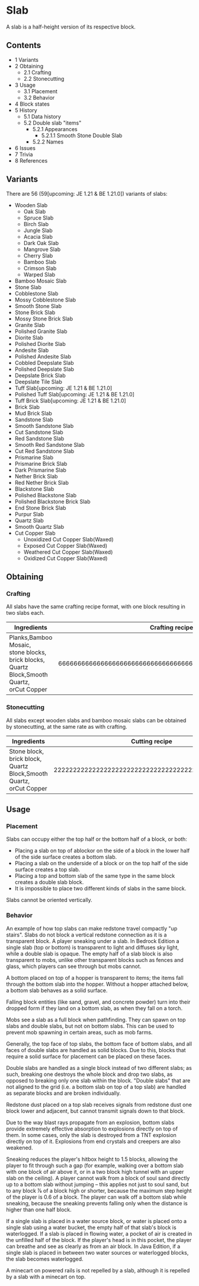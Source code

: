 # Slab
A slab is a half-height version of its respective block. 

## Contents
- 1 Variants
- 2 Obtaining
	- 2.1 Crafting
	- 2.2 Stonecutting
- 3 Usage
	- 3.1 Placement
	- 3.2 Behavior
- 4 Block states
- 5 History
	- 5.1 Data history
	- 5.2 Double slab "items"
		- 5.2.1 Appearances
			- 5.2.1.1 Smooth Stone Double Slab
		- 5.2.2 Names
- 6 Issues
- 7 Trivia
- 8 References

## Variants
There are 56 (59‌[upcoming: JE 1.21 & BE 1.21.0]) variants of slabs:

- Wooden Slab
	- Oak Slab
	- Spruce Slab
	- Birch Slab
	- Jungle Slab
	- Acacia Slab
	- Dark Oak Slab
	- Mangrove Slab
	- Cherry Slab
	- Bamboo Slab
	- Crimson Slab
	- Warped Slab
- Bamboo Mosaic Slab
- Stone Slab
- Cobblestone Slab
- Mossy Cobblestone Slab
- Smooth Stone Slab
- Stone Brick Slab
- Mossy Stone Brick Slab
- Granite Slab
- Polished Granite Slab
- Diorite Slab
- Polished Diorite Slab
- Andesite Slab
- Polished Andesite Slab
- Cobbled Deepslate Slab
- Polished Deepslate Slab
- Deepslate Brick Slab
- Deepslate Tile Slab
- Tuff Slab‌[upcoming: JE 1.21 & BE 1.21.0]
- Polished Tuff Slab‌[upcoming: JE 1.21 & BE 1.21.0]
- Tuff Brick Slab‌[upcoming: JE 1.21 & BE 1.21.0]
- Brick Slab
- Mud Brick Slab
- Sandstone Slab
- Smooth Sandstone Slab
- Cut Sandstone Slab
- Red Sandstone Slab
- Smooth Red Sandstone Slab
- Cut Red Sandstone Slab
- Prismarine Slab
- Prismarine Brick Slab
- Dark Prismarine Slab
- Nether Brick Slab
- Red Nether Brick Slab
- Blackstone Slab
- Polished Blackstone Slab
- Polished Blackstone Brick Slab
- End Stone Brick Slab
- Purpur Slab
- Quartz Slab
- Smooth Quartz Slab
- Cut Copper Slab
	- Unoxidized Cut Copper Slab(Waxed)
	- Exposed Cut Copper Slab(Waxed)
	- Weathered Cut Copper Slab(Waxed)
	- Oxidized Cut Copper Slab(Waxed)

## Obtaining
### Crafting
All slabs have the same crafting recipe format, with one block resulting in two slabs each.

| Ingredients                                                                                            | Crafting recipe                                             |
|--------------------------------------------------------------------------------------------------------|-------------------------------------------------------------|
| Planks,Bamboo Mosaic,<br/>stone blocks, brick blocks,<br/>Quartz Block,Smooth Quartz,<br/>orCut Copper | 66666666666666666666666666666666666666666666666666666666666 |

### Stonecutting
All slabs except wooden slabs and bamboo mosaic slabs can be obtained by stonecutting, at the same rate as with crafting.

| Ingredients                                                                | Cutting recipe                                      |
|----------------------------------------------------------------------------|-----------------------------------------------------|
| Stone block, brick block,<br/>Quartz Block,Smooth Quartz,<br/>orCut Copper | 222222222222222222222222222222222222222222222222222 |

## Usage
### Placement
Slabs can occupy either the top half or the bottom half of a block, or both:

- Placing a slab on top of ablockor on the side of a block in the lower half of the side surface creates a bottom slab.
- Placing a slab on the underside of a block or on the top half of the side surface creates a top slab.
- Placing a top and bottom slab of the same type in the same block creates a double slab block.
- It is impossible to place two different kinds of slabs in the same block.

Slabs cannot be oriented vertically.

### Behavior
An example of how top slabs can make redstone travel compactly "up stairs".
Slabs do not block a vertical redstone connection as it is a transparent block.
A player sneaking under a slab.
In Bedrock Edition a single slab (top or bottom) is transparent to light and diffuses sky light, while a double slab is opaque. The empty half of a slab block is also transparent to mobs, unlike other transparent blocks such as fences and glass, which players can see through but mobs cannot.

A bottom placed on top of a hopper is transparent to items; the items fall through the bottom slab into the hopper. Without a hopper attached below, a bottom slab behaves as a solid surface.

Falling block entities (like sand, gravel, and concrete powder) turn into their dropped form if they land on a bottom slab, as when they fall on a torch.

Mobs see a slab as a full block when pathfinding. They can spawn on top slabs and double slabs, but not on bottom slabs. This can be used to prevent mob spawning in certain areas, such as mob farms.

Generally, the top face of top slabs, the bottom face of bottom slabs, and all faces of double slabs are handled as solid blocks. Due to this, blocks that require a solid surface for placement can be placed on these faces.

Double slabs are handled as a single block instead of two different slabs; as such, breaking one destroys the whole block and drop two slabs, as opposed to breaking only one slab within the block. "Double slabs" that are not aligned to the grid (i.e. a bottom slab on top of a top slab) are handled as separate blocks and are broken individually.

Redstone dust placed on a top slab receives signals from redstone dust one block lower and adjacent, but cannot transmit signals down to that block.

Due to the way blast rays propagate from an explosion, bottom slabs provide extremely effective absorption to explosions directly on top of them. In some cases, only the slab is destroyed from a TNT explosion directly on top of it. Explosions from end crystals and creepers are also weakened.

Sneaking reduces the player's hitbox height to 1.5 blocks, allowing the player to fit through such a gap (for example, walking over a bottom slab with one block of air above it, or in a two block high tunnel with an upper slab on the ceiling). A player cannot walk from a block of soul sand directly up to a bottom slab without jumping – this applies not just to soul sand, but to any block 7⁄8 of a block high or shorter, because the maximum step height of the player is 0.6 of a block. The player can walk off a bottom slab while sneaking, because the sneaking prevents falling only when the distance is higher than one half block.

If a single slab is placed in a water source block, or water is placed onto a single slab using a water bucket, the empty half of that slab's block is waterlogged. If a slab is placed in flowing water, a pocket of air is created in the unfilled half of the block. If the player's head is in this pocket, the player can breathe and see as clearly as from an air block. In Java Edition, if a single slab is placed in between two water sources or waterlogged blocks, the slab becomes waterlogged.

A minecart on powered rails is not repelled by a slab, although it is repelled by a slab with a minecart on top.

